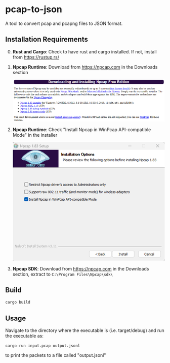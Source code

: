 # pcap-to-json

A tool to convert pcap and pcapng files to JSON format.

## Installation Requirements

0. **Rust and Cargo**: Check to have rust and cargo installed. If not, install from https://rustup.rs/

1. **Npcap Runtime**: Download from https://npcap.com in the Downloads section

   <img src="./docs/npcap_downloads_section.png" alt="npcap_downloads_section" width="500"/>

2. **Npcap Runtime**: Check "Install Npcap in WinPcap API-compatible Mode" in the installer

   <img src="./docs/npcap_installation_settings.png" alt="npcap_installation_settings" width="500"/>

3. **Npcap SDK**: Download from https://npcap.com in the Downloads section, extract to `C:\Program Files\Npcap\sdk\`

## Build

```bash
cargo build
```

## Usage

Navigate to the directory where the executable is (i.e. target/debug) and run the executable as:

```
cargo run input.pcap output.jsonl
```

to print the packets to a file called "output.jsonl"

